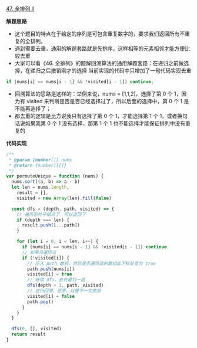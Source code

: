 [47. 全排列 II](https://leetcode-cn.com/problems/permutations-ii/)

**解题思路**

- 这个题目的特点在于给定的序列是可包含重复数字的，要求我们返回所有不重复的全排列。
- 遇到需要去重，通用的解题套路就是先排序，这样相等的元素相邻才能方便比较去重
- 大家可以看《46. 全排列》的题解回溯算法的通用解题套路：在递归之前做选择，在递归之后撤销刚才的选择
  当前实现的代码中只增加了一句代码实现去重

```javascript
if (nums[i] == nums[i - 1] && !visited[i - 1]) continue;
```

- 回溯算法的思路是这样的：举例来说，nums = [1,1,2]，选择了第 0 个 1，因为有 visited 来判断是否是否已经选择过了，所以后面的选择中，第 0 个 1 是不能再选择了；
- 那去重的逻辑是比方说我只有选择了第 0 个 1，才能选择第 1 个 1，或者换句话说如果我第 0 个 1 没有选择，那第 1 个 1 也不能选择才能保证排列中没有重复的

**代码实现**

```javascript
/**
 * @param {number[]} nums
 * @return {number[][]}
 */
var permuteUnique = function (nums) {
  nums.sort((a, b) => a - b)
  let len = nums.length,
    result = [],
    visited = new Array(len).fill(false)

  const dfs = (depth, path, visited) => {
    // 遍历到叶子结点了，可以返回了
    if (depth === len) {
      result.push([...path])
    }

    for (let i = 0; i < len; i++) {
      if (nums[i] == nums[i - 1] && !visited[i - 1]) continue
      // 如果没遍历过
      if (!visited[i]) {
        // 压入 path 数组，然后是否遍历过的数组此下标处变为 true
        path.push(nums[i])
        visited[i] = true
        // 继续 dfs，直到最后一层
        dfs(depth + 1, path, visited)
        // 进行回溯，还原，以便下一次使用
        visited[i] = false
        path.pop()
      }
    }
  }

  dfs(0, [], visited)
  return result
}
```
